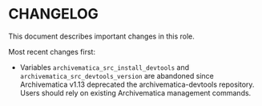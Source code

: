 # CHANGELOG

This document describes important changes in this role.

Most recent changes first:

- Variables `archivematica_src_install_devtools` and
  `archivematica_src_devtools_version` are abandoned since Archivematica v1.13
  deprecated the archivematica-devtools repository. Users should rely on
  existing Archivematica management commands.
